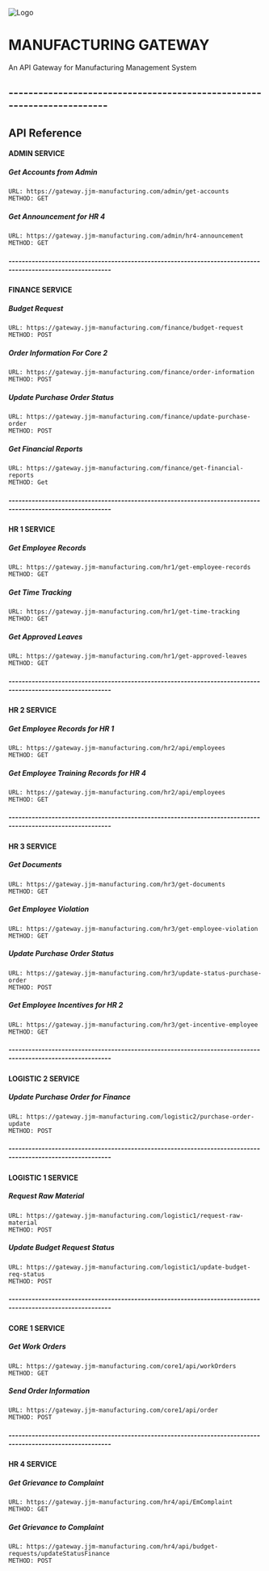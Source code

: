 
![Logo](https://res.cloudinary.com/dpyhkumle/image/upload/v1737684672/423249788_854054440064776_370969774868051925_n_d75cbi.jpg)


# MANUFACTURING GATEWAY

An API Gateway for Manufacturing Management System

## -----------------------------------------------------------------------




## API Reference

#### ADMIN SERVICE
##### Get Accounts from Admin
```http
URL: https://gateway.jjm-manufacturing.com/admin/get-accounts
METHOD: GET
```

##### Get Announcement for HR 4
```http
URL: https://gateway.jjm-manufacturing.com/admin/hr4-announcement
METHOD: GET
```
##### -----------------------------------------------------------------------------------------------------------
#### FINANCE SERVICE
##### Budget Request
```http
URL: https://gateway.jjm-manufacturing.com/finance/budget-request
METHOD: POST
```

##### Order Information For Core 2
```http
URL: https://gateway.jjm-manufacturing.com/finance/order-information
METHOD: POST
```

##### Update Purchase Order Status
```http
URL: https://gateway.jjm-manufacturing.com/finance/update-purchase-order
METHOD: POST
```

##### Get Financial Reports
```http
URL: https://gateway.jjm-manufacturing.com/finance/get-financial-reports
METHOD: Get
```

##### -----------------------------------------------------------------------------------------------------------
#### HR 1 SERVICE
##### Get Employee Records
```http
URL: https://gateway.jjm-manufacturing.com/hr1/get-employee-records
METHOD: GET
```

##### Get Time Tracking
```http
URL: https://gateway.jjm-manufacturing.com/hr1/get-time-tracking
METHOD: GET
```

##### Get Approved Leaves
```http
URL: https://gateway.jjm-manufacturing.com/hr1/get-approved-leaves
METHOD: GET
```

##### -----------------------------------------------------------------------------------------------------------
#### HR 2 SERVICE
##### Get Employee Records for HR 1
```http
URL: https://gateway.jjm-manufacturing.com/hr2/api/employees
METHOD: GET
```

##### Get Employee Training Records for HR 4
```http
URL: https://gateway.jjm-manufacturing.com/hr2/api/employees
METHOD: GET
```


##### -----------------------------------------------------------------------------------------------------------
#### HR 3 SERVICE
##### Get Documents
```http
URL: https://gateway.jjm-manufacturing.com/hr3/get-documents
METHOD: GET
```

##### Get Employee Violation
```http
URL: https://gateway.jjm-manufacturing.com/hr3/get-employee-violation
METHOD: GET
```

##### Update Purchase Order Status
```http
URL: https://gateway.jjm-manufacturing.com/hr3/update-status-purchase-order
METHOD: POST
```

##### Get Employee Incentives for HR 2
```http
URL: https://gateway.jjm-manufacturing.com/hr3/get-incentive-employee
METHOD: GET
```

##### -----------------------------------------------------------------------------------------------------------
#### LOGISTIC 2 SERVICE
##### Update Purchase Order for Finance
```http
URL: https://gateway.jjm-manufacturing.com/logistic2/purchase-order-update
METHOD: POST
```

##### -----------------------------------------------------------------------------------------------------------
#### LOGISTIC 1 SERVICE
##### Request Raw Material
```http
URL: https://gateway.jjm-manufacturing.com/logistic1/request-raw-material
METHOD: POST
```

##### Update Budget Request Status
```http
URL: https://gateway.jjm-manufacturing.com/logistic1/update-budget-req-status
METHOD: POST
```

##### -----------------------------------------------------------------------------------------------------------
#### CORE 1 SERVICE
##### Get Work Orders
```http
URL: https://gateway.jjm-manufacturing.com/core1/api/workOrders
METHOD: GET
```
##### Send Order Information
```http
URL: https://gateway.jjm-manufacturing.com/core1/api/order
METHOD: POST
```
##### -----------------------------------------------------------------------------------------------------------
#### HR 4 SERVICE

##### Get Grievance to Complaint
```http
URL: https://gateway.jjm-manufacturing.com/hr4/api/EmComplaint
METHOD: GET
```

##### Get Grievance to Complaint
```http
URL: https://gateway.jjm-manufacturing.com/hr4/api/budget-requests/updateStatusFinance
METHOD: POST
```
